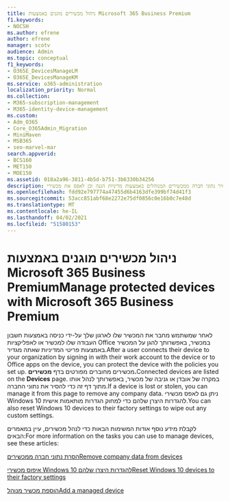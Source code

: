 ```yaml
---
title: ניהול מכשירים מוגנים באמצעות Microsoft 365 Business Premium
f1.keywords:
- NOCSH
ms.author: efrene
author: efrene
manager: scotv
audience: Admin
ms.topic: conceptual
f1_keywords:
- O365E_DevicesManageLM
- O365E_DevicesManageKM
ms.service: o365-administration
localization_priority: Normal
ms.collection:
- M365-subscription-management
- M365-identity-device-management
ms.custom:
- Adm_O365
- Core_O365Admin_Migration
- MiniMaven
- MSB365
- seo-marvel-mar
search.appverid:
- BCS160
- MET150
- MOE150
ms.assetid: 018a2a96-3811-4b5d-b751-3b6330b34256
description: למד להסיר נתוני חברה ממכשירים המנוהלים באמצעות מדיניות הגנה וכן לאפס את מכשירי Windows 10 להגדרות היצרן שלהם.
ms.openlocfilehash: fdd92e797774a47455d6b4163dfe399bf74d41f3
ms.sourcegitcommit: 53acc851abf68e2272e75df0856c0e16b0c7e48d
ms.translationtype: MT
ms.contentlocale: he-IL
ms.lasthandoff: 04/02/2021
ms.locfileid: "51580153"
---
```

# <a name="manage-protected-devices-with-microsoft-365-business-premium"></a><span data-ttu-id="801dc-103">ניהול מכשירים מוגנים באמצעות Microsoft 365 Business Premium</span><span class="sxs-lookup"><span data-stu-id="801dc-103">Manage protected devices with Microsoft 365 Business Premium</span></span>

<span data-ttu-id="801dc-104">לאחר שמשתמש מחבר את המכשיר שלו לארגון שלך על-ידי כניסה באמצעות חשבון העבודה שלו למכשיר או לאפליקציות Office במכשיר, באפשרותך להגן על המכשיר באמצעות פריטי המדיניות שאתה מגדיר.</span><span class="sxs-lookup"><span data-stu-id="801dc-104">After a user connects their device to your organization by signing in with their work account to the device or to Office apps on the device, you can protect the device with the policies you set up.</span></span> <span data-ttu-id="801dc-105">מכשירים מחוברים מפורטים בדף **מכשירים.**</span><span class="sxs-lookup"><span data-stu-id="801dc-105">Connected devices are listed on the **Devices** page.</span></span> <span data-ttu-id="801dc-106">במקרה של אובדן או גניבה של מכשיר, באפשרותך לנהל אותו מתוך דף זה כדי להסיר את נתוני החברה.</span><span class="sxs-lookup"><span data-stu-id="801dc-106">If a device is lost or stolen, you can manage it from this page to remove any company data.</span></span> <span data-ttu-id="801dc-107">ניתן גם לאפס מכשירי Windows 10 להגדרות היצרן שלהם כדי למחוק הגדרות מותאמות אישית.</span><span class="sxs-lookup"><span data-stu-id="801dc-107">You can also reset Windows 10 devices to their factory settings to wipe out any custom settings.</span></span> 

<span data-ttu-id="801dc-108">לקבלת מידע נוסף אודות המשימות הבאות כדי לנהל מכשירים, עיין במאמרים הבאים:</span><span class="sxs-lookup"><span data-stu-id="801dc-108">For more information on the tasks you can use to manage devices, see these articles:</span></span> 
  
[<span data-ttu-id="801dc-109">הסרת נתוני חברה ממכשירים</span><span class="sxs-lookup"><span data-stu-id="801dc-109">Remove company data from devices</span></span>](remove-company-data.md)
  
[<span data-ttu-id="801dc-110">איפוס מכשירי Windows 10 להגדרות היצרן שלהם</span><span class="sxs-lookup"><span data-stu-id="801dc-110">Reset Windows 10 devices to their factory settings</span></span>](reset-devices-to-factory-settings.md)

[<span data-ttu-id="801dc-111">הוספת מכשיר מנוהל</span><span class="sxs-lookup"><span data-stu-id="801dc-111">Add a managed device</span></span>](./app-protection-settings-for-android-and-ios.md)
